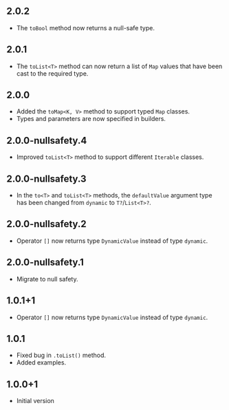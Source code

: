 ## 2.0.2

* The `toBool` method now returns a null-safe type.

## 2.0.1

* The `toList<T>` method can now return a list of `Map` values that have been cast to the required type.

## 2.0.0

* Added the `toMap<K, V>` method to support typed `Map` classes.
* Types and parameters are now specified in builders.

## 2.0.0-nullsafety.4

* Improved `toList<T>` method to support different `Iterable` classes.

## 2.0.0-nullsafety.3

* In the `to<T>` and `toList<T>` methods, the `defaultValue` argument type has been changed from `dynamic` to `T?`/`List<T>?`.

## 2.0.0-nullsafety.2

* Operator `[]` now returns type `DynamicValue` instead of type `dynamic`. 

## 2.0.0-nullsafety.1

* Migrate to null safety.

## 1.0.1+1

* Operator `[]` now returns type `DynamicValue` instead of type `dynamic`. 

## 1.0.1

* Fixed bug in `.toList()` method.
* Added examples.

## 1.0.0+1

* Initial version
